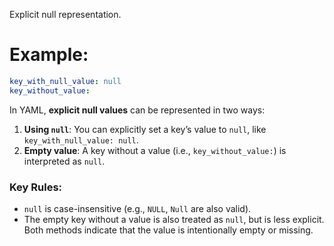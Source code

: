 Explicit null representation.

# Example:
```yaml
key_with_null_value: null
key_without_value:
```

In YAML, **explicit null values** can be represented in two ways:

1. **Using `null`**: You can explicitly set a key’s value to `null`, like `key_with_null_value: null`.
2. **Empty value**: A key without a value (i.e., `key_without_value:`) is interpreted as `null`.

### Key Rules:
- `null` is case-insensitive (e.g., `NULL`, `Null` are also valid).
- The empty key without a value is also treated as `null`, but is less explicit.
Both methods indicate that the value is intentionally empty or missing.